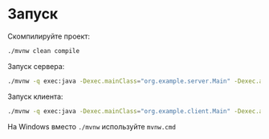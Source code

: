 # Запуск
Скомпилируйте проект:
```bash
./mvnw clean compile
```

Запуск сервера:
```bash
./mvnw -q exec:java -Dexec.mainClass="org.example.server.Main" -Dexec.args="порт_сервера concurrencyLevel"
```

Запуск клиента:
```bash
./mvnw -q exec:java -Dexec.mainClass="org.example.client.Main" -Dexec.args="хост_сервера порт_сервера имя_файла"
```

На Windows вместо `./mvnw` используйте `mvnw.cmd`
